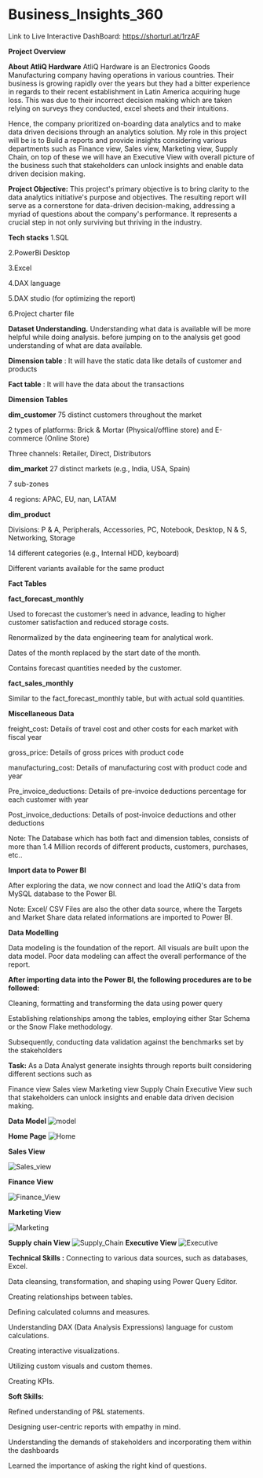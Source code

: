 # Business_Insights_360
Link to Live Interactive DashBoard: https://shorturl.at/1rzAF

**Project Overview**

**About AtliQ Hardware**
AtliQ Hardware is an Electronics Goods Manufacturing company having operations in various countries. Their business is growing rapidly over the years but they had a bitter experience in regards to their recent establishment in Latin America acquiring huge loss. This was due to their incorrect decision making which are taken relying on surveys they conducted, excel sheets and their intuitions.

Hence, the company prioritized on-boarding data analytics and to make data driven decisions through an analytics solution. My role in this project will be is to Build a reports and provide insights considering various departments such as Finance view, Sales view, Marketing view, Supply Chain, on top of these we will have an Executive View with overall picture of the business such that stakeholders can unlock insights and enable data driven decision making.

**Project Objective:** This project's primary objective is to bring clarity to the data analytics initiative's purpose and objectives. The resulting report will serve as a cornerstone for data-driven decision-making, addressing a myriad of questions about the company's performance. It represents a crucial step in not only surviving but thriving in the industry.

**Tech stacks**
1.SQL

2.PowerBi Desktop

3.Excel

4.DAX language

5.DAX studio (for optimizing the report)

6.Project charter file

**Dataset Understanding.**
Understanding what data is available will be more helpful while doing analysis. before jumping on to the analysis get good understanding of what are data available.

**Dimension table** : It will have the static data like details of customer and products

**Fact table** : It will have the data about the transactions

**Dimension Tables**

**dim_customer**
75 distinct customers throughout the market

2 types of platforms: Brick & Mortar (Physical/offline store) and E-commerce (Online Store)

Three channels: Retailer, Direct, Distributors

**dim_market**
27 distinct markets (e.g., India, USA, Spain)

7 sub-zones

4 regions: APAC, EU, nan, LATAM

**dim_product**

Divisions: P & A, Peripherals, Accessories, PC, Notebook, Desktop, N & S, Networking, Storage

14 different categories (e.g., Internal HDD, keyboard)

Different variants available for the same product

**Fact Tables**

**fact_forecast_monthly**

Used to forecast the customer’s need in advance, leading to higher customer satisfaction and reduced storage costs.

Renormalized by the data engineering team for analytical work.

Dates of the month replaced by the start date of the month.

Contains forecast quantities needed by the customer.

**fact_sales_monthly**

Similar to the fact_forecast_monthly table, but with actual sold quantities.

**Miscellaneous Data**

freight_cost: Details of travel cost and other costs for each market with fiscal year

gross_price: Details of gross prices with product code

manufacturing_cost: Details of manufacturing cost with product code and year

Pre_invoice_deductions: Details of pre-invoice deductions percentage for each customer with year

Post_invoice_deductions: Details of post-invoice deductions and other deductions

Note: The Database which has both fact and dimension tables, consists of more than 1.4 Million records of different products, customers, purchases, etc..

 **Import data to Power BI**
 
After exploring the data, we now connect and load the AtliQ's data from MySQL database to the Power BI.

Note: Excel/ CSV Files are also the other data source, where the Targets and Market Share data related informations are imported to Power BI.

**Data Modelling**

Data modeling is the foundation of the report. All visuals are built upon the data model. Poor data modeling can affect the overall performance of the report.

**After importing data into the Power BI, the following procedures are to be followed:**

Cleaning, formatting and transforming the data using power query

Establishing relationships among the tables, employing either Star Schema or the Snow Flake methodology.

Subsequently, conducting data validation against the benchmarks set by the stakeholders


**Task:**
As a Data Analyst generate insights through reports built considering different sections such as

Finance view
Sales view
Marketing view
Supply Chain
Executive View
such that stakeholders can unlock insights and enable data driven decision making.



**Data Model**
![model](https://github.com/Sravanthi-Duddeti/Business_Insights_360/assets/128029018/86a13511-437a-4d91-92c1-8d3b047ed2ad)


**Home Page**
![Home](https://github.com/Sravanthi-Duddeti/Business_Insights_360/assets/128029018/386e7406-cf68-4955-b847-d1d62f91ef53)


**Sales View**

![Sales_view](https://github.com/Sravanthi-Duddeti/Business_Insights_360/assets/128029018/3f3ade9c-fb65-4d1d-8fc8-2ce562b73221)

**Finance View**

![Finance_View](https://github.com/Sravanthi-Duddeti/Business_Insights_360/assets/128029018/065ceafb-5fd8-42ff-9895-bb077cb1641c)

**Marketing View**

![Marketing](https://github.com/Sravanthi-Duddeti/Business_Insights_360/assets/128029018/90c8083a-4183-485b-9baf-c63ee3c9c563)

**Supply chain View**
![Supply_Chain](https://github.com/Sravanthi-Duddeti/Business_Insights_360/assets/128029018/89441cd7-32cd-48a2-97ff-8be59a334ae7)
**Executive View**
![Executive](https://github.com/Sravanthi-Duddeti/Business_Insights_360/assets/128029018/ac2d9399-3af8-46fd-b661-fd2fbf5d4751)

**Technical Skills :**
Connecting to various data sources, such as databases, Excel.

Data cleansing, transformation, and shaping using Power Query Editor.

Creating relationships between tables.

Defining calculated columns and measures.

Understanding DAX (Data Analysis Expressions) language for custom calculations.

Creating interactive visualizations.

Utilizing custom visuals and custom themes.

Creating KPIs.

**Soft Skills:**

 Refined understanding of P&L statements.
 
 Designing user-centric reports with empathy in mind.
 
 Understanding the demands of stakeholders and incorporating them within the dashboards
 
 Learned the importance of asking the right kind of questions.


